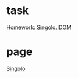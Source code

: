 # task

[Homework: Singolo. DOM](https://github.com/rolling-scopes-school/tasks/blob/master/tasks/markups/level-2/singolo/singolo-DOM-ru.md)

# page

[Singolo](https://2reek.github.io/singolo/)
